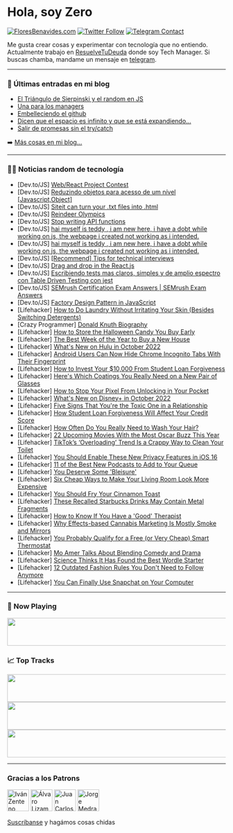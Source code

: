 # Hola, soy Zero

[![FloresBenavides.com](https://img.shields.io/website?down_message=oops&label=MiBlog&style=for-the-badge&up_message=online&url=https%3A%2F%2Ffloresbenavides.com)](https://floresbenavides.com) [![Twitter Follow](https://img.shields.io/twitter/follow/ZeroDragon?color=%231DA1F2&label=Follow&logo=twitter&logoColor=ffffff&style=for-the-badge)](https://twitter.com/zerodragon) [![Telegram Contact](https://img.shields.io/badge/escr%C3%ADbeme-ZeroDragon-%2326A5E4?style=for-the-badge&logo=telegram)](https://t.me/zerodragon)

Me gusta crear cosas y experimentar con tecnología que no entiendo.
Actualmente trabajo en [ResuelveTuDeuda](http://github.com/resuelve) donde soy Tech Manager.
Si buscas chamba, mandame un mensaje en [telegram](https://t.me/zerodragon).

---

### 📕 Últimas entradas en mi blog
<!-- BLOG-POST-LIST:START -->
- [El Triángulo de Sierpinski y el random en JS](https://floresbenavides.com/el-triangulo-de-sierpinski-y-el-random-en-js/)
- [Una para los managers](https://floresbenavides.com/una-para-los-managers/)
- [Embelleciendo el github](https://floresbenavides.com/embelleciendo-el-github/)
- [Dicen que el espacio es infinito y que se está expandiendo…](https://floresbenavides.com/dicen-que-el-espacio-es-infinito-y-que-se-esta-expandiendo/)
- [Salir de promesas sin el try/catch](https://floresbenavides.com/salir-de-promesas-sin-el-try-catch/)
<!-- BLOG-POST-LIST:END -->

➡️ [Más cosas en mi blog...](https://floresbenavides.com)

---

### 👨‍💻 Noticias random de tecnología
<!-- TECH-POSTS:START -->
- [Dev.to/JS] [Web/React Project Contest](https://dev.to/logify/webreact-project-contest-4be4)
- [Dev.to/JS] [Reduzindo objetos para acesso de um nível [Javascript,Object]](https://dev.to/r9n/reduzindo-objetos-para-acesso-de-um-nivel-javascriptobject-4kf3)
- [Dev.to/JS] [Siteit can turn your .txt files into .html](https://dev.to/tdaw/siteit-can-turn-your-txt-files-into-html-3119)
- [Dev.to/JS] [Reindeer Olympics](https://dev.to/rmion/reindeer-olympics-2ka0)
- [Dev.to/JS] [Stop writing API functions](https://dev.to/saeedmosavat/stop-writing-api-functions-3693)
- [Dev.to/JS] [hai myself is teddy , i am new here, i have a dobt while working on js, the webpage i created not working as i intended.](https://dev.to/tedzz12/hai-myself-is-teddy-i-am-new-here-i-have-a-dobt-while-working-on-js-the-webpage-i-created-not-working-as-i-intended-2cka)
- [Dev.to/JS] [hai myself is teddy , i am new here, i have a dobt while working on js, the webpage i created not working as i intended.](https://dev.to/tedzz12/hai-myself-is-teddy-i-am-new-here-i-have-a-dobt-while-working-on-js-the-webpage-i-created-not-working-as-i-intended-19c1)
- [Dev.to/JS] [[Recommend] Tips for technical interviews](https://dev.to/dashpy/recommend-tips-for-technical-interviews-1p5)
- [Dev.to/JS] [Drag and drop in the React.js](https://dev.to/akhilpanchal/drag-and-drop-in-the-reactjs-1067)
- [Dev.to/JS] [Escribiendo tests mas claros, simples y de amplio espectro con Table Driven Testing con jest](https://dev.to/dezkareid/escribiendo-tests-mas-claros-simples-y-de-amplio-espectro-con-table-driven-testing-con-jest-hnb)
- [Dev.to/JS] [SEMrush Certification Exam Answers | SEMrush Exam Answers](https://dev.to/chase2learn/semrush-certification-exam-answers-semrush-exam-answers-196n)
- [Dev.to/JS] [Factory Design Pattern in JavaScript](https://dev.to/shubhamdutta2000/factory-design-pattern-in-javascript-3ecj)
- [Lifehacker] [How to Do Laundry Without Irritating Your Skin &lpar;Besides Switching Detergents&rpar;](https://lifehacker.com/how-to-do-laundry-without-irritating-your-skin-besides-1849546954)
- [Crazy Programmer] [Donald Knuth Biography](https://www.thecrazyprogrammer.com/2022/09/donald-knuth-biography.html)
- [Lifehacker] [How to Store the Halloween Candy You Buy Early](https://lifehacker.com/how-to-store-the-halloween-candy-you-buy-early-1849546982)
- [Lifehacker] [The Best Week of the Year to Buy a New House](https://lifehacker.com/the-best-week-of-the-year-to-buy-a-new-house-1849547038)
- [Lifehacker] [What&#39;s New on Hulu in October 2022](https://lifehacker.com/whats-new-on-hulu-in-october-2022-1849546572)
- [Lifehacker] [Android Users Can Now Hide Chrome Incognito Tabs With Their Fingerprint](https://lifehacker.com/android-users-can-now-hide-chrome-incognito-tabs-with-t-1849546699)
- [Lifehacker] [How to Invest Your $10,000 From Student Loan Forgiveness](https://lifehacker.com/how-to-invest-your-10-000-from-student-loan-forgivenes-1849546587)
- [Lifehacker] [Here&#39;s Which Coatings You Really Need on a New Pair of Glasses](https://lifehacker.com/heres-which-coatings-you-really-need-on-a-new-pair-of-g-1849546372)
- [Lifehacker] [How to Stop Your Pixel From Unlocking in Your Pocket](https://lifehacker.com/how-to-stop-your-pixel-from-unlocking-in-your-pocket-1849546190)
- [Lifehacker] [What&#39;s New on Disney+ in October 2022](https://lifehacker.com/whats-new-on-disney-in-october-2022-1849546357)
- [Lifehacker] [Five Signs That You&#39;re the Toxic One in a Relationship](https://lifehacker.com/five-signs-that-youre-the-toxic-one-in-a-relationship-1849546105)
- [Lifehacker] [How Student Loan Forgiveness Will Affect Your Credit Score](https://lifehacker.com/how-student-loan-forgiveness-will-affect-your-credit-sc-1849545879)
- [Lifehacker] [How Often Do You Really Need to Wash Your Hair?](https://lifehacker.com/how-often-do-you-really-need-to-wash-your-hair-1849545757)
- [Lifehacker] [22 Upcoming Movies With the Most Oscar Buzz This Year](https://lifehacker.com/22-upcoming-movies-with-the-most-oscar-buzz-this-year-1849541214)
- [Lifehacker] [TikTok’s ‘Overloading’ Trend Is a Crappy Way to Clean Your Toilet](https://lifehacker.com/tiktok-s-overloading-trend-is-a-crappy-way-to-clean-y-1849545412)
- [Lifehacker] [You Should Enable These New Privacy Features in iOS 16](https://lifehacker.com/you-should-enable-these-new-privacy-features-in-ios-16-1849544881)
- [Lifehacker] [11 of the Best New Podcasts to Add to Your Queue](https://lifehacker.com/11-of-the-best-new-podcasts-to-add-to-your-queue-1849544924)
- [Lifehacker] [You Deserve Some &#39;Bleisure&#39;](https://lifehacker.com/what-is-a-bleisure-and-how-can-you-take-one-1849544163)
- [Lifehacker] [Six Cheap Ways to Make Your Living Room Look More Expensive](https://lifehacker.com/six-cheap-ways-to-make-your-living-room-look-more-expen-1849542525)
- [Lifehacker] [You Should Fry Your Cinnamon Toast](https://lifehacker.com/you-should-fry-your-cinnamon-toast-1849542344)
- [Lifehacker] [These Recalled Starbucks Drinks May Contain Metal Fragments](https://lifehacker.com/these-recalled-starbucks-drinks-may-contain-metal-fragm-1849542691)
- [Lifehacker] [How to Know If You Have a &#39;Good&#39; Therapist](https://lifehacker.com/how-to-know-if-you-have-a-good-therapist-1849542096)
- [Lifehacker] [Why Effects-based Cannabis Marketing Is Mostly Smoke and Mirrors](https://lifehacker.com/why-effects-based-cannabis-marketing-is-mostly-bullshit-1849541947)
- [Lifehacker] [You Probably Qualify for a Free &lpar;or Very Cheap&rpar; Smart Thermostat](https://lifehacker.com/you-probably-qualify-for-a-free-or-very-cheap-smart-t-1849541069)
- [Lifehacker] [Mo Amer Talks About Blending Comedy and Drama](https://lifehacker.com/mo-amer-talks-about-blending-comedy-and-drama-1849541483)
- [Lifehacker] [Science Thinks It Has Found the Best Wordle Starter](https://lifehacker.com/science-thinks-it-has-found-the-best-wordle-starter-1849541276)
- [Lifehacker] [12 Outdated Fashion Rules You Don&#39;t Need to Follow Anymore](https://lifehacker.com/12-outdated-fashion-rules-you-dont-need-to-follow-anymo-1849540257)
- [Lifehacker] [You Can Finally Use Snapchat on Your Computer](https://lifehacker.com/you-can-finally-use-snapchat-on-your-computer-1849540706)<!-- TECH-POSTS:END -->

---

### 🎵 Now Playing
<a href="https://spotify-now-playing-dun.vercel.app/now-playing?open"><img src="https://spotify-now-playing-dun.vercel.app/now-playing" width="540" height="64"></a>

### 📈 Top Tracks
<a href="https://spotify-now-playing-dun.vercel.app/top-tracks?i=1&open"><img src="https://spotify-now-playing-dun.vercel.app/top-tracks?i=1" width="540" height="64"></a>
<a href="https://spotify-now-playing-dun.vercel.app/top-tracks?i=2&open"><img src="https://spotify-now-playing-dun.vercel.app/top-tracks?i=2" width="540" height="64"></a>
<a href="https://spotify-now-playing-dun.vercel.app/top-tracks?i=3&open"><img src="https://spotify-now-playing-dun.vercel.app/top-tracks?i=3" width="540" height="64"></a>

---

### Gracias a los Patrons
[<img src="https://avatars.githubusercontent.com/u/243380?v=4" alt="Iván Zenteno" width="50px">](https://github.com/k001) [<img src="https://avatars.githubusercontent.com/u/19955639?v=4" alt="Álvaro Lizama" width="50px">](https://github.com/alvarolizama) [<img src="https://avatars.githubusercontent.com/u/2718753?v=4" alt="Juan Carlos Ruiz" width="50px">](https://github.com/JuanCrg90) [<img src="https://avatars.githubusercontent.com/u/37025?v=4" alt="Jorge Medrano" width="50px">](https://github.com/h1pp1e) 

[Suscríbanse](https://www.patreon.com/zerodragon) y hagámos cosas chidas
